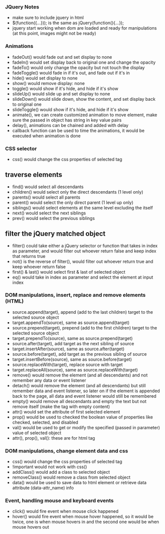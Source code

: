 ### JQuery Notes
* make sure to include jquery in html
* $(function({...})); is the same as jQuery(function(){...});
* jquery start working when dom are loaded and ready for manipulations (at this point, images might not be ready)

### Animations
* fadeOut() would fade out and set display to none
* fadeIn() would set display back to original one and change the opacity
* fadeTo() would only change the opacity but not touch the display
* fadeToggle() would fade in if it's out, and fade out if it's in
* hide() would set display to none
* show() would remove display: none
* toggle() would show if it's hide, and hide if it's show
* slideUp() would slide up and set display to none
* slideDown() would slide down, show the content, and set display back to original one
* slideToggle() would show if it's hide, and hide if it's show
* animate(), we can create customized animation to move element, make sure the passed in object has string in key value pairs
* delay(), animations can be chained and added with delay
* callback function can be used to time the animations, it would be executed when animation is done

### CSS selector
* css() would change the css properties of selected tag
## traverse elements
* find() would select all descendants
* children() would select only the direct descendants (1 level only)
* parents() would select all parents
* parent() would select the only direct parent (1 level up only)
* siblings() would select elements at the same level excluding the itself
* next() would select the next siblings
* prev() would select the previous siblings
## filter the jQuery matched object
* filter() could take either a jQuery selector or function that takes in index as parameter, and would filter out whoever return false and keep index that returns true
* not() is the reverse of filter(), would filter out whoever return true and keep whoever return false
* first() & last() would select first & last of selected object
* eq() would take in index as parameter and select the element at input index

### DOM manipulations, insert, replace and remove elements (HTML)
* source.append(target), append (add to the last children) target to the selected source object
* target.appendTo(source), same as source.append(target)
* source.prepend(target), prepend (add to the first children) target to the selected source object
* target.prependTo(source), same as source.prepend(target)
* source.after(target), add target as the next sibling of source
* target.insertAfter(source), same as source.after(target)
* source.before(target), add target as the previous sibling of source
* target.insertBefore(source), same as source.before(target)
* source.replaceWith(target), replace source with target
* target.replaceAll(source), same as source.replaceWith(target)
* remove() would remove the element (and all descendants) and not remember any data or event listener
* detach() would remove the element (and all descendants) but still remember data and event listener, so later on if the element is appended back to the page, all data and event listener would still be remembered
* empty() would remove all descendants and empty the text but not remove itself (make the tag with empty content)
* attr() would set the attribute of first selected element
* prop() would be used to checked the boolean value of properties like checked, selected, and disabled
* val() would be used to get or modify the specified (passed in parameter) value of selected object
* attr(), prop(), val(): these are for html tag

### DOM manipulations, change element data and css
* css() would change the css properties of selected tag
* !important would not work with css()
* addClass() would add a class to selected object
* removeClass() would remove a class from selected object
* data() would be used to save data to html element or retrieve data attribute (data-attr_name) info

### Event, handling mouse and keyboard events
* click() would fire event when mouse click happened
* hover() would fire event when mouse hover happened, so it would be twice, one is when mouse hovers in and the second one would be when mouse hovers out
